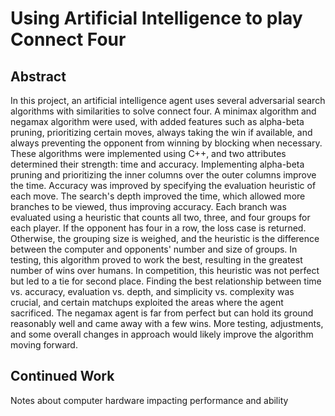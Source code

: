 # Using Artificial Intelligence to play Connect Four

## Abstract
In this project, an artificial intelligence agent uses several adversarial search algorithms with similarities to solve connect four. A minimax algorithm and negamax algorithm were used, with added features such as alpha-beta pruning, prioritizing certain moves, always taking the win if available, and always preventing the opponent from winning by blocking when necessary. These algorithms were implemented using C++, and two attributes determined their strength: time and accuracy. Implementing alpha-beta pruning and prioritizing the inner columns over the outer columns improve the time. Accuracy was improved by specifying the evaluation heuristic of each move. The search's depth improved the time, which allowed more branches to be viewed, thus improving accuracy. Each branch was evaluated using a heuristic that counts all two, three, and four groups for each player. If the opponent has four in a row, the loss case is returned. Otherwise, the grouping size is weighed, and the heuristic is the difference between the computer and opponents' number and size of groups. In testing, this algorithm proved to work the best, resulting in the greatest number of wins over humans. In competition, this heuristic was not perfect but led to a tie for second place. Finding the best relationship between time vs. accuracy, evaluation vs. depth, and simplicity vs. complexity was crucial, and certain matchups exploited the areas where the agent sacrificed. The negamax agent is far from perfect but can hold its ground reasonably well and came away with a few wins. More testing, adjustments, and some overall changes in approach would likely improve the algorithm moving forward.

## Continued Work
Notes about computer hardware impacting performance and ability
